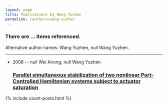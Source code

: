 ```yaml
---
layout: page
title: Publications by Wang Yuzhen
permalink: /authors/wang-yuzhen
---
```


<h3 id="number-posts">There are ... items referenced.</h3>
<p id='info-authors'>Alternative author names: Wang Yuzhen, null Wang Yuzhen.</p>
<hr />
<ul class="post-list">
<li><span class='post-meta'>2008 -- null Wei Airong, null Wang Yuzhen</span><h3><a class='post-link' href="{{ site.baseurl }}/parallel-simultaneous-stabilization-of-two-nonlinear-port-controlled-hamiltonian-systems-subject-to-actuator-saturation">Parallel simultaneous stabilization of two nonlinear Port-Controlled Hamiltonian systems subject to actuator saturation</a></h3></li>

</ul>
{% include count-posts.html %}
